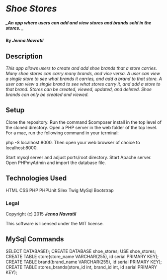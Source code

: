 # _Shoe Stores_

##### _An app where users can add and view stores and brands sold in the stores. _

#### By _**Jenna Navratil**_

## Description

_This app allows users to create and add shoe brands that a store carries. Many shoe stores can carry many brands, and vice versa. A user can view a single store to see what brands it carries, and add a brand to that store. A user can view a single brand to see what stores carry it, and add a store to that brand. Stores can be created, viewed, updated, and deleted. Shoe brands can only be created and viewed._

## Setup

Clone the repository. Run the command $composer install in the top level of the cloned directory. Open a PHP server in the web folder of the top level. For a mac, run the following command in your terminal:

php -S localhost:8000. Then open your web browser of choice to localhost:8000.

Start mysql server and adjust ports/root directory. Start Apache server. Open PHPmyAdmin and import the database file.

## Technologies Used

HTML
CSS
PHP
PHPUnit
Silex
Twig
MySql
Bootstrap

### Legal


Copyright (c) 2015 **_Jenna Navratil_**

This software is licensed under the MIT license.

## MySql Commands
SELECT DATABASE();
CREATE DATABASE shoe_stores;
USE shoe_stores;
CREATE TABLE store(store_name VARCHAR(255), id serial PRIMARY KEY);
CREATE TABLE brand(brand_name VARCHAR(255), id serial PRIMARY KEY);
CREATE TABLE stores_brands(store_id int, brand_id int, id serial PRIMARY KEY);
